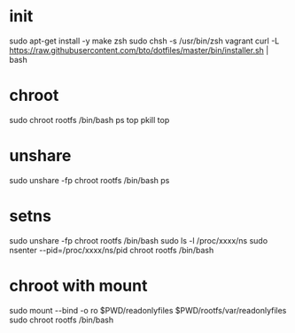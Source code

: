 # init

sudo apt-get install -y make zsh
sudo chsh -s /usr/bin/zsh vagrant
curl -L https://raw.githubusercontent.com/bto/dotfiles/master/bin/installer.sh | bash

# chroot

sudo chroot rootfs /bin/bash
ps
top
pkill top

# unshare

sudo unshare -fp chroot rootfs /bin/bash
ps

# setns

sudo unshare -fp chroot rootfs /bin/bash
sudo ls -l /proc/xxxx/ns
sudo nsenter --pid=/proc/xxxx/ns/pid chroot rootfs /bin/bash

# chroot with mount

sudo mount --bind -o ro $PWD/readonlyfiles $PWD/rootfs/var/readonlyfiles
sudo chroot rootfs /bin/bash
